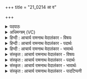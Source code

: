 +++
title = "21_0214 आ व"

+++
<details><summary>पदपाठः</summary>

आ꣢। वः꣣। इ꣢न्द्र꣢꣯म्। कृ꣡वि꣢꣯म्। य꣡था꣢꣯। वा꣣जय꣡न्तः꣢। श꣣त꣡क्र꣢तुम्। श꣣त꣢। क्र꣣तुम्। मँ꣡हि꣢꣯ष्ठम्। सि꣣ञ्चे। इ꣡न्दु꣢꣯भिः। । २१४।
</details>

<details><summary>अधिमन्त्रम् (VC)</summary>

- इन्द्रः
- शुनःशेप आजीगर्तिः
- गायत्री
- षड्जः
- ऐन्द्रं काण्डम्
</details>

<details><summary>हिन्दी : आचार्य रामनाथ वेदालंकार - विषयः</summary>

प्रथम मन्त्र में परमात्मा के प्रति मनुष्यों का कर्त्तव्य वर्णित किया गया है।
</details>

<details><summary>हिन्दी : आचार्य रामनाथ वेदालंकार - पदार्थः</summary>

पदार्थान्वय -  हे साथियो ! (वाजयन्तः) बल, विज्ञान या ऐश्वर्य की इच्छा करते हुए (वः) तुम लोग (शतक्रतुम्) बहुत ज्ञानी और बहुत से कर्मों को करनेवाले, (इन्द्रम्) परमात्मा को (इन्दुभिः) भक्तिरसों से (आ) आसिञ्चित करो। जैसे (वाजयन्तः) अन्नों की उत्पत्ति चाहनेवाले किसान लोग (कृविम्) कृत्रिम कुएँ को खेतों में सिंचाई करने के लिए (इन्दुभिः) जलों से भरते हैं, उसी प्रकार मैं भी (मंहिष्ठम्) अतिशय दानी, सबसे महान् और पूज्यतम उस परमात्मा को (इन्दुभिः) भक्तिरसों से (सिञ्चे) सींचता हूँ ॥१॥ इस मन्त्र में उपमालङ्कार है ॥९॥
</details>

<details><summary>हिन्दी : आचार्य रामनाथ वेदालंकार - भावार्थः</summary>

भावार्थ -  जो परमात्मा के साथ मित्रता करते हैं, वे सदा आनन्दित होते हैं ॥१॥
</details>

<details><summary>संस्कृत : आचार्य रामनाथ वेदालंकार - विषयः</summary>

अथ परमात्मानं प्रति जनानां कर्तव्यमुच्यते।
</details>

<details><summary>संस्कृत : आचार्य रामनाथ वेदालंकार - पदार्थः</summary>

पदार्थान्वय -  हे सखायः ! (वाजयन्तः) वाजं बलम् विज्ञानम् ऐश्वर्यं वा आत्मनः कामयमानाः (वः) यूयम् (शतक्रतुम्) बहुप्रज्ञं बहुकर्माणं वा (इन्द्रम्) परमात्मानम् (इन्दुभिः) भक्तिरूपैः सोमरसैः (आ) आसिञ्चत। उपसर्गश्रुतेर्योग्यक्रियाध्याहारः। यथा (वाजयन्तः२) अन्नोत्पत्तिं कामयमानाः कर्षकाः। वाज इत्यन्ननाम। निघं० २।७। (कृविम्३) कृत्रिमं कूपम्। कृविरिति कूपनाम। निघं० ३।१३। (इन्दुभिः) उदकैः सिञ्चन्ति तद्वत्। इन्दुरित्युदकनाम। निघं० १।१२। अहमपि (मंहिष्ठम्) दातृतमम्, महत्तमं पूज्यतमं वा तम् इन्द्रं परमात्मानम्। मंहते दानकर्मा। निघं० ३।२०। महि वृद्धौ, भ्वादिः। अतिशयेन मंहिता मंहिष्ठः। महयतिः अर्चतिकर्मा। निघं० ३।१४। (इन्दुभिः) भक्तिरूपैः सोमरसैः (सिञ्चे) आ सिञ्चामि ॥१॥४ अत्रोपमालङ्कारः ॥१॥
</details>

<details><summary>संस्कृत : आचार्य रामनाथ वेदालंकार - भावार्थः</summary>

भावार्थ -  ये परमात्मना सह मैत्रीं विदधति ते सदाऽऽनन्दिता जायन्ते ॥१॥
</details>

<details><summary>संस्कृत : आचार्य रामनाथ वेदालंकार - पादटिप्पनी</summary>

टिप्पनी -   १. ऋ० १।३०।१। २. भाष्यकारैः ‘वाजयन्तः सिञ्चे’ इत्यत्र व्यत्ययः स्वीकृतः। “वाजयन्तः इति वचनव्यत्ययः। वाजम् अन्नम् इच्छन् अहम्। अथवा आ सिञ्चे इत्यत्र वचनव्यत्ययः। आसिञ्चामः”—इति भ०। अस्मद्व्याख्याने तु व्यत्ययं विनैव कार्यनिर्वाहः। ३. कृविरिति कूपनाम। तत्सामीप्याद् आवाहकोऽपि क्रिविरुच्यते। यथा कश्चिद् आवाहकम् उदकेन आसिञ्चति तद्वदित्यर्थः—इति वि०। कृविं कूपं यथा अद्भिः आसिञ्चति कृत्रिमं तद्वत् इन्दुभिः त्वाम् आसिञ्चामि—इति भ०। कृती छेदने, कृत्यते छिद्यते खन्यते इति कृविः कृषिः। तां जलेन पूरयन्ति तद्वत्—इति सा०। ४. अत्र इन्द्रशब्देन शूरवीरगुणा उपदिश्यन्ते इति ऋग्भाष्येऽस्य मन्त्रस्य व्याख्याने दयानन्दः। तत्र मन्त्रः कृषीबलस्य वायूनां च दृष्टान्तेन सभाध्यक्षपरो व्याख्यातः।
</details>
